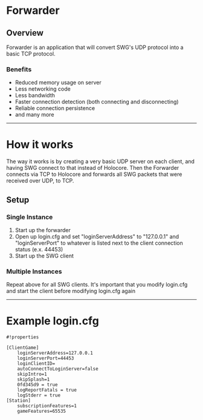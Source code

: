 # Forwarder #

## Overview ##

Forwarder is an application that will convert SWG's UDP protocol into a basic TCP protocol.

### Benefits ###
* Reduced memory usage on server
* Less networking code
* Less bandwidth
* Faster connection detection (both connecting and disconnecting)
* Reliable connection persistence
* and many more

-----------------------

# How it works #
The way it works is by creating a very basic UDP server on each client, and having SWG connect to that instead of Holocore. Then the Forwarder connects via TCP to Holocore and forwards all SWG packets that were received over UDP, to TCP.

## Setup ##

### Single Instance ###
1. Start up the forwarder
2. Open up login.cfg and set "loginServerAddress" to "127.0.0.1" and "loginServerPort" to whatever is listed next to the client connection status (e.x. 44453)
3. Start up the SWG client

### Multiple Instances ###
Repeat above for all SWG clients. It's important that you modify login.cfg and start the client before modifying login.cfg again

-----------------------

# Example login.cfg #

```
#!properties

[ClientGame]
	loginServerAddress=127.0.0.1
	loginServerPort=44453
	loginClientID=
	autoConnectToLoginServer=false
	skipIntro=1
	skipSplash=1
	0fd345d9 = true
	logReportFatals = true
	logStderr = true
[Station]
	subscriptionFeatures=1
	gameFeatures=65535
```